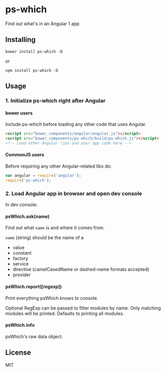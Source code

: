 # ps-which

Find out what's in an Angular 1 app

## Installing

`bower install ps-which -D`

or

`npm install ps-which -D`

## Usage

### 1. Initialize ps-which right after Angular

#### bower users

Include ps-which before loading any other code that uses Angular.

```html
<script src="bower_components/angular/angular.js"></script>
<script src="bower_components/ps-which/build/ps-which.js"></script>
<!-- Load other Angular libs and your app code here -->
```

#### CommonJS users

Before requiring any other Angular-related libs do:

```js
var angular = require('angular');
require('ps-which');
```

### 2. Load Angular app in browser and open dev console

In dev console:

#### psWhich.ask(name)

Find out what `name` is and where it comes from.

`name` (string) should be the name of a

- value
- constant
- factory
- service
- directive (camelCasedName or dashed-name formats accepted)
- provider

#### psWhich.report([regexp])

Print everything psWhich knows to console.

Optional RegExp can be passed to filter modules by name. Only matching modules will be printed. Defaults to printing all modules.

#### psWhich.info

psWhich's raw data object.

## License

MIT